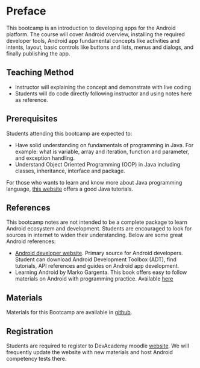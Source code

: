 
<br/>
<br/>
<br/>
<br/>
<br/>

# Preface

This bootcamp is an introduction to developing apps for the Android platform. The course will cover Android overview, installing the required developer tools, Android app fundamental concepts like activities and intents, layout, basic controls like buttons and lists, menus and dialogs, and finally publishing the app.

## Teaching Method

* Instructor will explaining the concept and demonstrate with live coding 
* Students will do code directly following instructor and using notes here as reference.

## Prerequisites

Students attending this bootcamp are expected to:

* Have solid understanding on fundamentals of programming in Java. For example: what is variable, array and iteration, function and parameter, and exception handling.
* Understand Object Oriented Programming (OOP) in Java including classes, inheritance, interface and package.

For those who wants to learn and know more about Java programming language, [this website](http://www.tutorialspoint.com/java/) offers a good Java tutorials.

## References

This bootcamp notes are not intended to be a complete package to learn Android ecosystem and development. Students are encouraged to look for sources in internet to widen their understanding. Below are some great Android references:

* [Android developer website](http://developer.android.com). Primary source for Android developers. Student can download Android Development Toolbox (ADT), find tutorials, API references and guides on Android app development.
* Learning Android by Marko Gargenta. This book offers easy to follow materials on Android with programming practice. Available [here](http://shop.oreilly.com/product/0636920010883.do)

## Materials

Materials for this Bootcamp are available in [github](https://github.com/devacademy/android-bootcamp).

## Registration

Students are required to register to DevAcademy moodle [website](http://moodle.devacademy.co.id). We will frequently update the website with new materials and host Android competency tests there.
